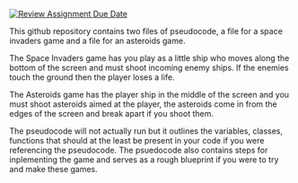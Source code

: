 [![Review Assignment Due Date](https://classroom.github.com/assets/deadline-readme-button-24ddc0f5d75046c5622901739e7c5dd533143b0c8e959d652212380cedb1ea36.svg)](https://classroom.github.com/a/Fz9FLq-M)

This github repository contains two files of pseudocode, a file for a space invaders game and a file for an asteroids game.

The Space Invaders game has you play as a little ship who moves along the bottom of the screen and must shoot incoming enemy ships. If the enemies touch the ground then the player loses a life.

The Asteroids game has the player ship in the middle of the screen and you must shoot asteroids aimed at the player, the asteroids come in from the edges of the screen and break apart if you shoot them.


The pseudocode will not actually run but it outlines the variables, classes, functions that should at the least be present in your code if you were referencing the pseudocode.
The psuedocode also contains steps for inplementing the game and serves as a rough blueprint if you were to try and make these games.
